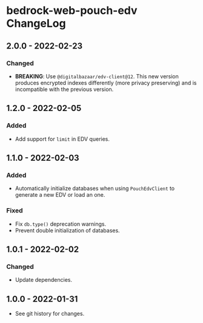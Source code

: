 # bedrock-web-pouch-edv ChangeLog

## 2.0.0 - 2022-02-23

### Changed
- **BREAKING**: Use `@digitalbazaar/edv-client@12`. This new version
  produces encrypted indexes differently (more privacy preserving)
  and is incompatible with the previous version.

## 1.2.0 - 2022-02-05

### Added
- Add support for `limit` in EDV queries.

## 1.1.0 - 2022-02-03

### Added
- Automatically initialize databases when using
  `PouchEdvClient` to generate a new EDV or load an one.

### Fixed
- Fix `db.type()` deprecation warnings.
- Prevent double initialization of databases.

## 1.0.1 - 2022-02-02

### Changed
- Update dependencies.

## 1.0.0 - 2022-01-31

- See git history for changes.
